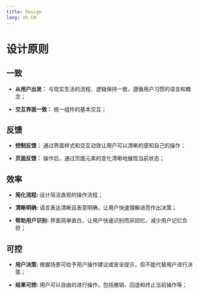 ```yaml
---
title: Design
lang: zh-CN
---
```


# 设计原则

<design-guide />

## 一致

- **从用户出发：**  与现实生活的流程、逻辑保持一致，遵循用户习惯的语言和概念；

- **交互界面一致：** 统一组件的基本交互；

## 反馈

- **控制反馈：** 通过界面样式和交互动效让用户可以清晰的感知自己的操作；

- **页面反馈：** 操作后，通过页面元素的变化清晰地展现当前状态；

## 效率

- **简化流程:** 设计简洁直观的操作流程；

- **清晰明确:** 语言表达清晰且表意明确，让用户快速理解进而作出决策；

- **帮助用户识别:** 界面简单直白，让用户快速识别而非回忆，减少用户记忆负担；

## 可控

- **用户决策:** 根据场景可给予用户操作建议或安全提示，但不能代替用户进行决策；

- **结果可控:** 用户可以自由的进行操作，包括撤销、回退和终止当前操作等；
